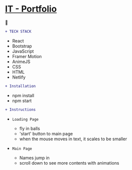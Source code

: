# [IT - Portfolio](https://upbeat-perlman-856ff1.netlify.app/home) 
:link:
```diff
+ TECH STACK
```
* React
* Bootstrap
* JavaScript
* Framer Motion
* AnimeJS
* CSS
* HTML
* Netlify

```diff
+ Installation
```
* npm install
* npm start

```diff
+ Instructions
```

- ```Loading Page ```
  - fly in balls
  - 'start' button to main page
  -  when the mouse moves in text, it scales to be smaller
  
- ```Main Page ```
  - Names jump in
  - scroll down to see more contents with animations
  
